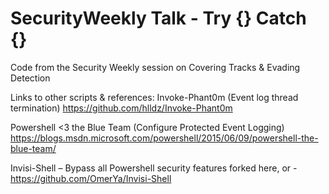 # SecurityWeekly Talk - Try {} Catch {}
Code from the Security Weekly session on Covering Tracks &amp; Evading Detection

Links to other scripts & references:
Invoke-Phant0m (Event log thread termination)
https://github.com/hlldz/Invoke-Phant0m

Powershell <3 the Blue Team (Configure Protected Event Logging)
https://blogs.msdn.microsoft.com/powershell/2015/06/09/powershell-the-blue-team/

Invisi-Shell – Bypass all Powershell security features
forked here, or -
https://github.com/OmerYa/Invisi-Shell
